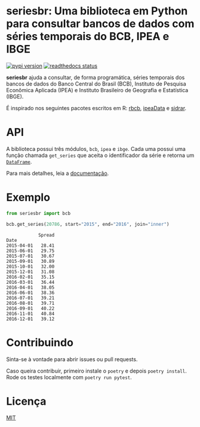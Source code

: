 # seriesbr: Uma biblioteca em Python para consultar bancos de dados com séries temporais do BCB, IPEA e IBGE

[![pypi version](https://img.shields.io/pypi/v/seriesbr.svg)](https://pypi.org/project/seriesbr/)
[![readthedocs status](https://readthedocs.org/projects/seriesbr/badge/?version=latest)](https://seriesbr.readthedocs.io/en/latest/?badge=latest)

**seriesbr** ajuda a consultar, de forma programática, séries temporais dos
bancos de dados do Banco Central do Brasil (BCB), Instituto de Pesquisa
Econômica Aplicada (IPEA) e Instituto Brasileiro de Geografia e Estatística
(IBGE).

É inspirado nos seguintes pacotes escritos em R:
[rbcb](https://github.com/wilsonfreitas/rbcb),
[ipeaData](https://github.com/ipea/ipeaData) e
[sidrar](https://github.com/cran/sidrar).

# API

A biblioteca possui três módulos, `bcb`, `ipea` e `ibge`. Cada uma possui uma
função chamada `get_series` que aceita o identificador da série e retorna um
[`DataFrame`](https://pandas.pydata.org/docs/reference/api/pandas.DataFrame.html).

Para mais detalhes, leia a [documentação](https://seriesbr.readthedocs.io/).

# Exemplo

```python
from seriesbr import bcb

bcb.get_series(20786, start="2015", end="2016", join="inner")
```

```
            Spread
Date              
2015-04-01   28.41
2015-06-01   29.75
2015-07-01   30.67
2015-09-01   30.89
2015-10-01   32.00
2015-12-01   31.08
2016-02-01   35.15
2016-03-01   36.44
2016-04-01   38.05
2016-06-01   38.36
2016-07-01   39.21
2016-08-01   39.71
2016-09-01   40.22
2016-11-01   40.84
2016-12-01   39.12
```

# Contribuindo

Sinta-se à vontade para abrir issues ou pull requests.

Caso queira contribuir, primeiro instale o `poetry` e depois `poetry install`.
Rode os testes localmente com `poetry run pytest`.

# Licença

[MIT](https://github.com/phelipetls/seriesbr/blob/master/LICENSE)
